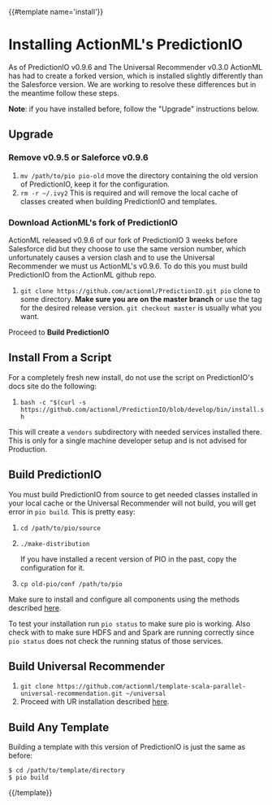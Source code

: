 {{#template name='install'}}
# Installing ActionML's PredictionIO

As of PredictionIO v0.9.6 and The Universal Recommender v0.3.0 ActionML has had to create a forked version, which is installed slightly differently than the Salesforce version. We are working to resolve these differences but in the meantime follow these steps.

**Note**: if you have installed before, follow the "Upgrade" instructions below.

## Upgrade

### Remove v0.9.5 or Saleforce v0.9.6

 1. `mv /path/to/pio pio-old` move the directory containing the old version of PredictionIO, keep it for the configuration.
 2. `rm -r ~/.ivy2` This is required and will remove the local cache of classes created when building PredictionIO and templates.
 
### Download ActionML's fork of PredictionIO

ActionML released v0.9.6 of our fork of PredictionIO 3 weeks before Salesforce did but they choose to use the same version number, which unfortunately causes a version clash and to use the Universal Recommender we must us ActionML's v0.9.6. To do this you must build PredictionIO from the ActionML github repo.

 1. `git clone https://github.com/actionml/PredictionIO.git pio` clone to some directory. **Make sure you are on the master branch** or use the tag for the desired release version. `git checkout master` is usually what you want.
 
Proceed to **Build PredictionIO**
 
## Install From a Script

For a completely fresh new install, do not use the script on PredictionIO's docs site do the following:

 1. `bash -c "$(curl -s https://github.com/actionml/PredictionIO/blob/develop/bin/install.sh`
 
This will create a `vendors` subdirectory with needed services installed there. This is only for a single machine developer setup and is not advised for Production.

## Build PredictionIO

You must build PredictionIO from source to get needed classes installed in your local cache or the Universal Recommender will not build, you will get error in `pio build`. This is pretty easy:

 1. `cd /path/to/pio/source`
 2. `./make-distribution`
 
     If you have installed a recent version of PIO in the past, copy the configuration for it.

 3. `cp old-pio/conf /path/to/pio`
 
Make sure to install and configure all components using the methods described [here](https://github.com/actionml/cluster-setup/blob/master/readme.md).

To test your installation run `pio status` to make sure pio is working. Also check with  to make sure HDFS and and Spark are running correctly since `pio status` does not check the running status of those services.
 
## Build Universal Recommender
 
  1. `git clone https://github.com/actionml/template-scala-parallel-universal-recommendation.git ~/universal`
  2. Proceed with UR installation described [here](https://github.com/actionml/template-scala-parallel-universal-recommendation#quick-start).
  
## Build Any Template

Building a template with this version of PredictionIO is just the same as before:

    $ cd /path/to/template/directory
    $ pio build
{{/template}}
